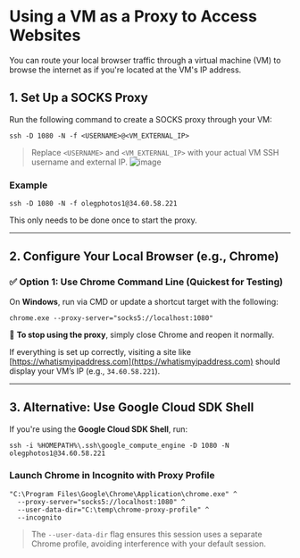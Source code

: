 # Using a VM as a Proxy to Access Websites

You can route your local browser traffic through a virtual machine (VM) to browse the internet as if you're located at the VM's IP address.

## 1. Set Up a SOCKS Proxy

Run the following command to create a SOCKS proxy through your VM:

    ssh -D 1080 -N -f <USERNAME>@<VM_EXTERNAL_IP>

> Replace `<USERNAME>` and `<VM_EXTERNAL_IP>` with your actual VM SSH username and external IP.
![image](https://github.com/user-attachments/assets/0b67b06b-e173-48ed-8692-1f91df508dd8)

### Example

    ssh -D 1080 -N -f olegphotos1@34.60.58.221

This only needs to be done once to start the proxy.

---

## 2. Configure Your Local Browser (e.g., Chrome)

### ✅ Option 1: Use Chrome Command Line (Quickest for Testing)

On **Windows**, run via CMD or update a shortcut target with the following:

    chrome.exe --proxy-server="socks5://localhost:1080"

📝 **To stop using the proxy**, simply close Chrome and reopen it normally.

If everything is set up correctly, visiting a site like [https://whatismyipaddress.com](https://whatismyipaddress.com) should display your VM’s IP (e.g., `34.60.58.221`).

---

## 3. Alternative: Use Google Cloud SDK Shell

If you're using the **Google Cloud SDK Shell**, run:

    ssh -i %HOMEPATH%\.ssh\google_compute_engine -D 1080 -N olegphotos1@34.60.58.221

### Launch Chrome in Incognito with Proxy Profile

    "C:\Program Files\Google\Chrome\Application\chrome.exe" ^
      --proxy-server="socks5://localhost:1080" ^
      --user-data-dir="C:\temp\chrome-proxy-profile" ^
      --incognito

> The `--user-data-dir` flag ensures this session uses a separate Chrome profile, avoiding interference with your default session.
